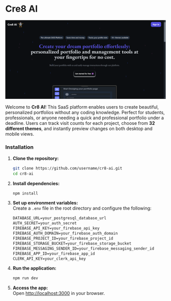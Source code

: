 # Cre8 AI

![Landing](./readme_images/landing.png)


Welcome to **Cr8 AI**! This SaaS platform enables users to create beautiful, personalized portfolios without any coding knowledge. Perfect for students, professionals, or anyone needing a quick and professional portfolio under a deadline. Users can track visit counts for each project, choose from **32 different themes**, and instantly preview changes on both desktop and mobile views.




### Installation

1. **Clone the repository:**
   ```bash
   git clone https://github.com/username/cr8-ai.git
   cd cr8-ai
   ```

2. **Install dependencies:**
   ```bash
   npm install
   ```

3. **Set up environment variables:**  
   Create a `.env` file in the root directory and configure the following:

   ```plaintext
   DATABASE_URL=your_postgresql_database_url
   AUTH_SECRET=your_auth_secret
   FIREBASE_API_KEY=your_firebase_api_key
   FIREBASE_AUTH_DOMAIN=your_firebase_auth_domain
   FIREBASE_PROJECT_ID=your_firebase_project_id
   FIREBASE_STORAGE_BUCKET=your_firebase_storage_bucket
   FIREBASE_MESSAGING_SENDER_ID=your_firebase_messaging_sender_id
   FIREBASE_APP_ID=your_firebase_app_id
   CLERK_API_KEY=your_clerk_api_key
   ```

4. **Run the application:**
   ```bash
   npm run dev
   ```

5. **Access the app:**  
   Open [http://localhost:3000](http://localhost:3000) in your browser.



